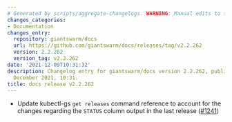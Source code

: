 ```yaml
---
# Generated by scripts/aggregate-changelogs. WARNING: Manual edits to this files will be overwritten.
changes_categories:
- Documentation
changes_entry:
  repository: giantswarm/docs
  url: https://github.com/giantswarm/docs/releases/tag/v2.2.262
  version: 2.2.262
  version_tag: v2.2.262
date: '2021-12-09T10:31:32'
description: Changelog entry for giantswarm/docs version 2.2.262, published on 09
  December 2021, 10:31.
title: docs release v2.2.262
---
```


- Update kubectl-gs `get releases` command reference to account for the changes regarding the `STATUS` column output in the last release ([#1241](https://github.com/giantswarm/docs/pull/1241))
